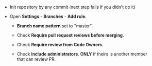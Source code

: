 - Init repository by any commit (next step fails if you didn't do it)

- Open **Settings** - **Branches** - **Add rule**.

  - **Branch name pattern** set to "master".

  - Check **Require pull request reviews before merging**.
  
  - Check **Require review from Code Owners**.
  
  - Check **Include administrators**. **ONLY** if theire is another member that can review PR.
